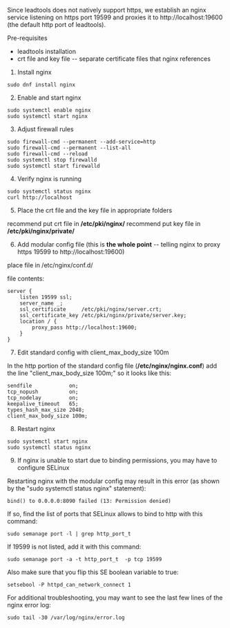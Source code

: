 Since leadtools does not natively support https, we establish an nginx service listening on https port 19599 and proxies it to http://localhost:19600 (the default http port of leadtools).

Pre-requisites
- leadtools installation
- crt file and key file -- separate certificate files that nginx references

1. Install nginx

```
sudo dnf install nginx
```

2. Enable and start nginx


```
sudo systemctl enable nginx
sudo systemctl start nginx
```


3. Adjust firewall rules


```
sudo firewall-cmd --permanent --add-service=http
sudo firewall-cmd --permanent --list-all
sudo firewall-cmd --reload
sudo systemctl stop firewalld
sudo systemctl start firewalld
```


4. Verify nginx is running


```
sudo systemctl status nginx
curl http://localhost
```


5. Place the crt file and the key file in appropriate folders

recommend put crt file in **/etc/pki/nginx/**
recommend put key file in **/etc/pki/nginx/private/**

6. Add modular config file (this is **the whole point** -- telling nginx to proxy https 19599 to http://localhost:19600)

place file in /etc/nginx/conf.d/

file contents:


```
server {
    listen 19599 ssl;
    server_name _;
    ssl_certificate     /etc/pki/nginx/server.crt;
    ssl_certificate_key /etc/pki/nginx/private/server.key;
    location / {
        proxy_pass http://localhost:19600;
    }
}
```


7. Edit standard config with client_max_body_size 100m

In the http portion of the standard config file (**/etc/nginx/nginx.conf**) add the line "client_max_body_size 100m;" so it looks like this:

    
```
sendfile            on;
tcp_nopush          on;
tcp_nodelay         on;
keepalive_timeout   65;
types_hash_max_size 2048;
client_max_body_size 100m;
```


8. Restart nginx


```
sudo systemctl start nginx
sudo systemctl status nginx
```


9. If nginx is unable to start due to binding permissions, you may have to configure SELinux

Restarting nginx with the modular config may result in this error (as shown by the "sudo systemctl status nginx" statement):

```
bind() to 0.0.0.0:8090 failed (13: Permission denied)
```

If so, find the list of ports that SELinux allows to bind to http with this command:

```
sudo semanage port -l | grep http_port_t
```

If 19599 is not listed, add it with this command:

```
sudo semanage port -a -t http_port_t  -p tcp 19599
```

Also make sure that you flip this SE boolean variable to true:

```
setsebool -P httpd_can_network_connect 1
```

For additional troubleshooting, you may want to see the last few lines of the nginx error log:

```
sudo tail -30 /var/log/nginx/error.log
```
